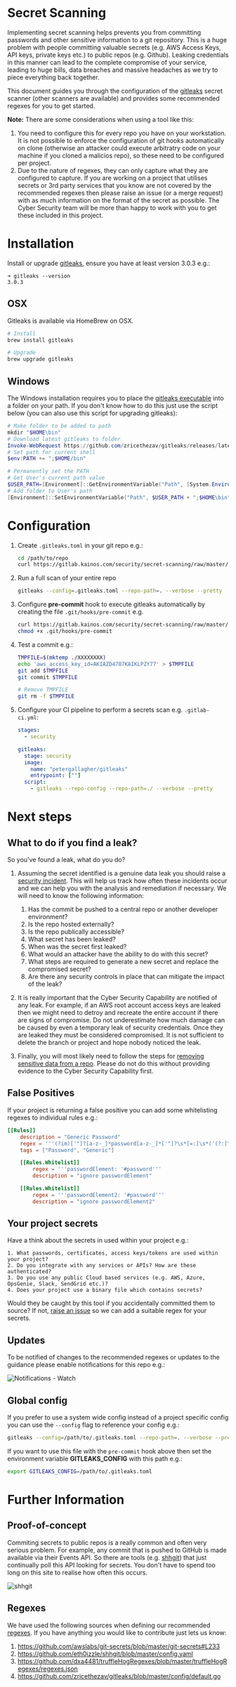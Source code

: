# Secret Scanning

Implementing secret scanning helps prevents you from committing passwords and other sensitive information to a git repository. This is a huge problem with people committing valuable secrets (e.g. AWS Access Keys, API keys, private keys etc.) to public repos (e.g. Github). Leaking credentials in this manner can lead to the complete compromise of your service, leading to huge bills, data breaches and massive headaches as we try to piece everything back together.

This document guides you through the configuration of the [gitleaks](https://github.com/zricethezav/gitleaks) secret scanner (other scanners are available) and provides some recommended regexes for you to get started.

**Note:** There are some considerations when using a tool like this:

1. You need to configure this for every repo you have on your workstation. It is not possible to enforce the configuration of git hooks automatically on clone (otherwise an attacker could execute arbitratry code on your machine if you cloned a malicios repo), so these need to be configured per project.
2. Due to the nature of regexes, they can only capture what they are configured to capture. If you are working on a project that utilises secrets or 3rd party services that you know are not covered by the recommended regexes then please raise an issue (or a merge request) with as much information on the format of the secret as possible. The Cyber Security team will be more than happy to work with you to get these included in this project.

# Installation
Install or upgrade [gitleaks](https://github.com/zricethezav/gitleaks/releases/latest), ensure you have at least version 3.0.3 e.g.:

```
➜ gitleaks --version
3.0.3
```

## OSX
Gitleaks is available via HomeBrew on OSX.
```bash
# Install
brew install gitleaks

# Upgrade
brew upgrade gitleaks
```
## Windows
The Windows installation requires you to place the [gitleaks executable](https://github.com/zricethezav/gitleaks/releases/latest) into a folder on your path. If you don't know how to do this just use the script below (you can also use this script for upgrading gitleaks):

```powershell
# Make folder to be added to path
mkdir "$HOME\bin"
# Download latest gitleaks to folder
Invoke-WebRequest https://github.com/zricethezav/gitleaks/releases/latest/download/gitleaks-windows-amd64.exe -OutFile "$HOME\bin\gitleaks.exe"
# Set path for current shell
$env:PATH += ";$HOME/bin"

# Permanently set the PATH
# Get User's current path value
$USER_PATH=[Environment]::GetEnvironmentVariable("Path", [System.EnvironmentVariableTarget]::User)
# Add folder to User's path
[Environment]::SetEnvironmentVariable("Path", $USER_PATH + ";$HOME\bin", [System.EnvironmentVariableTarget]::User)
```

# Configuration

1. Create `.gitleaks.toml` in your git repo e.g.:

    ```bash
    cd /path/to/repo
    curl https://gitlab.kainos.com/security/secret-scanning/raw/master/.gitleaks.toml -o .gitleaks.toml
    ```

2. Run a full scan of your entire repo

    ```bash
    gitleaks --config=.gitleaks.toml --repo-path=. --verbose --pretty
    ```

3. Configure **pre-commit** hook to execute gitleaks automatically by creating the file `.git/hooks/pre-commit` e.g. 

    ```bash
    curl https://gitlab.kainos.com/security/secret-scanning/raw/master/pre-commit-hook.sh -o .git/hooks/pre-commit
    chmod +x .git/hooks/pre-commit
    ```

4. Test a commit e.g.:

    ```bash
    TMPFILE=$(mktemp ./XXXXXXXX)
    echo 'aws_access_key_id=AKIAZD4787KAIKLPZY77' > $TMPFILE
    git add $TMPFILE
    git commit $TMPFILE

    # Remove TMPFILE
    git rm -f $TMPFILE
    ```

5. Configure your CI pipeline to perform a secrets scan e.g. `.gitlab-ci.yml`:

    ```.yaml
    stages:
      - security

    gitleaks:
      stage: security
      image: 
        name: "petergallagher/gitleaks"
        entrypoint: [""]
      script:
        - gitleaks --repo-config --repo-path=./ --verbose --pretty
    ```

# Next steps
## What to do if you find a leak?

So you've found a leak, what do you do?

1. Assuming the secret identified is a genuine data leak you should raise a [security incident](https://kainoshelp.atlassian.net/servicedesk/customer/portal/18). This will help us track how often these incidents occur and we can help you with the analysis and remediation if necessary. We will need to know the following information:

    1. Has the commit be pushed to a central repo or another developer environment?
    2. Is the repo hosted externally?
    3. Is the repo publically accessible?
    4. What secret has been leaked?
    5. When was the secret first leaked?
    6. What would an attacker have the ability to do with this secret?
    7. What steps are required to generate a new secret and replace the compromised secret?
    8. Are there any security controls in place that can mitigate the impact of the leak?

2. It is really important that the Cyber Security Capability are notified of any leak. For example, if an AWS root account access keys are leaked then we might need to detroy and recreate the entire account if there are signs of compromise. Do not underestimate how much damage can be caused by even a temporary leak of security credentials. Once they are leaked they must be considered compromised. It is not sufficient to delete the branch or project and hope nobody noticed the leak.
3. Finally, you will most likely need to follow the steps for [removing sensitive data from a repo](https://help.github.com/en/github/authenticating-to-github/removing-sensitive-data-from-a-repository). Please do not do this without providing evidence to the Cyber Security Capability first.

## False Positives
If your project is returning a false positive you can add some whitelisting regexes to individual rules e.g.:

```toml
[[Rules]]
    description = "Generic Password"
    regex = '''(?im)['"]?[a-z-_]*password[a-z-_]*['"]?\s*[=:]\s*('(?:[^'\\]|\\.){6,100}'|"(?:[^"\\]|\\.){6,100}")\s*,?\s*$'''
    tags = ["Password", "Generic"]

    [[Rules.Whitelist]]
        regex = '''passwordElement: '#password'''
        description = "ignore passwordElement"

    [[Rules.Whitelist]]
        regex = '''passwordElement2: '#password'''
        description = "ignore passwordElement2"
```

## Your project secrets

Have a think about the secrets in used within your project e.g.:

    1. What passwords, certificates, access keys/tokens are used within your project?
    2. Do you integrate with any services or APIs? How are these authenticated?
    3. Do you use any public Cloud based services (e.g. AWS, Azure, OpsGenie, Slack, SendGrid etc.)?
    4. Does your project use a binary file which contains secrets?

Would they be caught by this tool if you accidentally committed them to source? If not, [raise an issue](https://gitlab.kainos.com/security/secret-scanning/issues/new) so we can add a suitable regex for your secrets.

## Updates

To be notified of changes to the recommended regexes or updates to the guidance please enable notifications for this repo e.g.:

![Notifications - Watch](images/notifications.png)

## Global config
If you prefer to use a system wide config instead of a project specific config you can use the `--config` flag to reference your config e.g.:

```bash
gitleaks --config=/path/to/.gitleaks.toml --repo-path=. --verbose --pretty
```

If you want to use this file with the `pre-commit` hook above then set the environment variable **GITLEAKS_CONFIG** with this path e.g.:

```bash
export GITLEAKS_CONFIG=/path/to/.gitleaks.toml
```

# Further Information
## Proof-of-concept

Commiting secrets to public repos is a really common and often very serious problem. For example, any commit that is pushed to GitHub is made available via their Events API. So there are tools (e.g. [shhgit](https://shhgit.darkport.co.uk/)) that just continually poll this API looking for secrets. You don't have to spend too long on this site to realise how often this occurs.

![shhgit](images/shhgit.png)

## Regexes

We have used the following sources when defining our recommended [regexes](https://regex101.com/). If you have anything you would like to contribute just lets us know:

1. https://github.com/awslabs/git-secrets/blob/master/git-secrets#L233
2. https://github.com/eth0izzle/shhgit/blob/master/config.yaml
3. https://github.com/dxa4481/truffleHogRegexes/blob/master/truffleHogRegexes/regexes.json
4. https://github.com/zricethezav/gitleaks/blob/master/config/default.go
